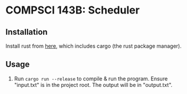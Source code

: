 # COMPSCI 143B: Scheduler

## Installation

Install rust from [here](https://www.rust-lang.org/tools/install), which includes cargo (the rust package manager).

## Usage

1. Run `cargo run --release` to compile & run the program. Ensure "input.txt" is in the project root. The output will be in "output.txt".
